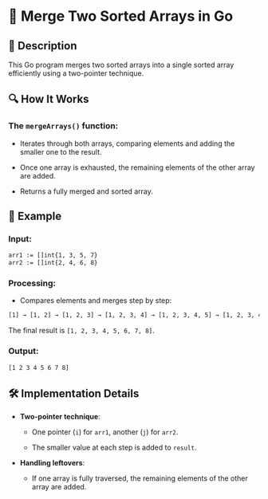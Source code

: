 # 📌 Merge Two Sorted Arrays in Go

## 🚀 Description
This Go program merges two sorted arrays into a single sorted array efficiently using a two-pointer technique.

## 🔍 How It Works
### The `mergeArrays()` function:

- Iterates through both arrays, comparing elements and adding the smaller one to the result.

- Once one array is exhausted, the remaining elements of the other array are added.

- Returns a fully merged and sorted array.

## 📂 Example
### Input:
```sh
arr1 := []int{1, 3, 5, 7}
arr2 := []int{2, 4, 6, 8}
```

### Processing:
- Compares elements and merges step by step:

```sh
[1] → [1, 2] → [1, 2, 3] → [1, 2, 3, 4] → [1, 2, 3, 4, 5] → [1, 2, 3, 4, 5, 6] → [1, 2, 3, 4, 5, 6, 7] → [1, 2, 3, 4, 5, 6, 7, 8]
```
The final result is `[1, 2, 3, 4, 5, 6, 7, 8]`.

### Output:
```sh
[1 2 3 4 5 6 7 8]
```
## 🛠️ Implementation Details
- **Two-pointer technique**:

   - One pointer (`i`) for `arr1`, another (`j`) for `arr2`.

   - The smaller value at each step is added to `result`.

- **Handling leftovers**:

  - If one array is fully traversed, the remaining elements of the other array are added.
